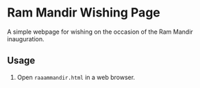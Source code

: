 # Ram Mandir Wishing Page

A simple webpage for wishing on the occasion of the Ram Mandir inauguration.

## Usage

1. Open `raaammandir.html` in a web browser.

